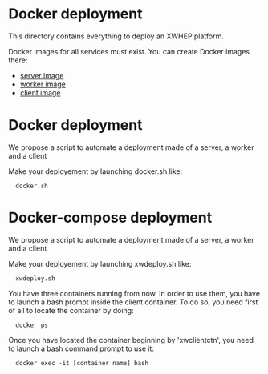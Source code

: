 Docker deployment
=================

This directory contains everything to deploy an XWHEP platform.

Docker images for all services must exist. 
You can create Docker images there:
- [server image](../server/)
- [worker image](../worker/)
- [client image](../client/)


# Docker deployment

We propose a script to automate a deployment made of a server, a worker and a client

Make your deployement by launching docker.sh like:
```
  docker.sh
```


# Docker-compose deployment


We propose a script to automate a deployment made of a server, a worker and a client

Make your deployement by launching xwdeploy.sh like:
```
  xwdeploy.sh
```

You have three containers running from now.
In order to use them, you have to launch a bash prompt inside the client container.
To do so, you need first of all to locate the container by doing:
```
  docker ps
```
Once you have located the container beginning by 'xwclientctn', you need to launch a bash command prompt to use it:
```
  docker exec -it [container name] bash
```
